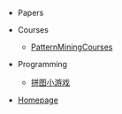 <!-- _sidebar.md -->


* Papers
   
  
* Courses
   * [PatternMiningCourses](Courses/PatternMiningCourse.md)
   <!--注意这里是相对路径-->

* Programming
   * [拼图小游戏](Programming/拼图小游戏.md)


- [Homepage](https://enz0cez.github.io/#/)
